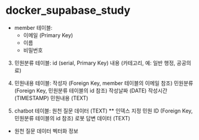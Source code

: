 # docker_supabase_study


+ member 테이블:
  - 이메일 (Primary Key)
  - 이름
  - 비밀번호

3. 민원분류 테이블:
id (serial, Primary Key)
내용 (카테고리, 예: 일반 행정, 공공의료)

4. 민원내용 테이블:
작성자 (Foreign Key, member 테이블의 이메일 참조)
민원분류 (Foreign Key, 민원분류 테이블의 id 참조)
작성날짜 (DATE)
작성시간 (TIMESTAMP)
민원내용 (TEXT)

5. chatbot 테이블:
원천 질문 데이터 (TEXT) ** 인덱스 지정
민원 ID (Foreign Key, 민원분류 테이블의 id 참조)
로봇 답변 데이터 (TEXT)
+ 원천 질문 데이터 벡터화 정보
